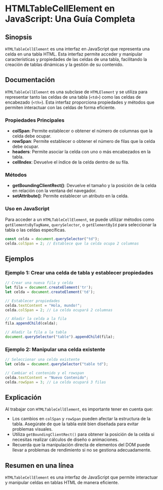 <!--
Meta Description: # HTMLTableCellElement en JavaScript: Una Guía Completa ## Sinopsis `HTMLTableCellElement` es una interfaz en JavaScript que representa una celda en u...
Meta Keywords: celda, una, que, tabla, javascript
-->

# HTMLTableCellElement en JavaScript: Una Guía Completa

## Sinopsis
`HTMLTableCellElement` es una interfaz en JavaScript que representa una celda en una tabla HTML. Esta interfaz permite acceder y manipular características y propiedades de las celdas de una tabla, facilitando la creación de tablas dinámicas y la gestión de su contenido.

## Documentación
`HTMLTableCellElement` es una subclase de `HTMLElement` y se utiliza para representar tanto las celdas de una tabla (`<td>`) como las celdas de encabezado (`<th>`). Esta interfaz proporciona propiedades y métodos que permiten interactuar con las celdas de forma eficiente.

### Propiedades Principales
- **colSpan**: Permite establecer o obtener el número de columnas que la celda debe ocupar.
- **rowSpan**: Permite establecer o obtener el número de filas que la celda debe ocupar.
- **headers**: Permite asociar la celda con uno o más encabezados en la tabla.
- **cellIndex**: Devuelve el índice de la celda dentro de su fila.

### Métodos
- **getBoundingClientRect()**: Devuelve el tamaño y la posición de la celda en relación con la ventana del navegador.
- **setAttribute()**: Permite establecer un atributo en la celda.

### Uso en JavaScript
Para acceder a un `HTMLTableCellElement`, se puede utilizar métodos como `getElementsByTagName`, `querySelector`, o `getElementById` para seleccionar la tabla o las celdas específicas.

```javascript
const celda = document.querySelector("td");
celda.colSpan = 2; // Establece que la celda ocupa 2 columnas
```

## Ejemplos
### Ejemplo 1: Crear una celda de tabla y establecer propiedades
```javascript
// Crear una nueva fila y celda
let fila = document.createElement('tr');
let celda = document.createElement('td');

// Establecer propiedades
celda.textContent = "Hola, mundo!";
celda.colSpan = 2; // La celda ocupará 2 columnas

// Añadir la celda a la fila
fila.appendChild(celda);

// Añadir la fila a la tabla
document.querySelector("table").appendChild(fila);
```

### Ejemplo 2: Manipular una celda existente
```javascript
// Seleccionar una celda existente
let celda = document.querySelector("table td");

// Cambiar el contenido y el rowspan
celda.textContent = "Nuevo Contenido";
celda.rowSpan = 3; // La celda ocupará 3 filas
```

## Explicación
Al trabajar con `HTMLTableCellElement`, es importante tener en cuenta que:
- Los cambios en `colSpan` y `rowSpan` pueden afectar la estructura de la tabla. Asegúrate de que la tabla esté bien diseñada para evitar problemas visuales.
- Utiliza `getBoundingClientRect()` para obtener la posición de la celda si necesitas realizar cálculos de diseño o animaciones.
- Recuerda que la manipulación directa de elementos del DOM puede llevar a problemas de rendimiento si no se gestiona adecuadamente.

## Resumen en una línea
`HTMLTableCellElement` es una interfaz de JavaScript que permite interactuar y manipular celdas en tablas HTML de manera eficiente.
